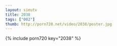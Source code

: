 ```yaml
--- 
layout: sieutv
title: 2038
tags: ["002"]
thumb: http://porn720.net/video/2038/poster.jpg
---
```

{% include porn720 key="2038" %} 
